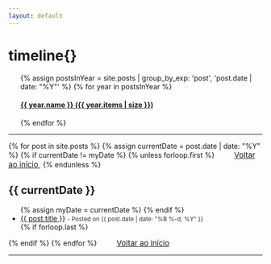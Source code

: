 ```yaml
---
layout: default
---
```


<div class="page"> 
<h1 class="orange">timeline{}</h1>

<ul class="taxonomy__index">
  {% assign postsInYear = site.posts | group_by_exp: 'post', 'post.date | date: "%Y"' %}
  {% for year in postsInYear %}
  <h4>
    <a href="#{{ year.name }}">
        <strong>{{ year.name }}</strong> <span class="taxonomy__count">({{ year.items | size }})</span>
    </a>
  </h4>
  {% endfor %}
</ul>
<hr/> <!-- margin-top and margin-bottom in main.css -->
{% for post in site.posts %}
       {% assign currentDate = post.date | date: "%Y" %}
       {% if currentDate != myDate %}
           {% unless forloop.first %}
          </ul>
          <a href="#top" class="btn btn-default" style="font-size: 15px; padding: 0px 5px; margin-left: 30px">
          <span class="fa fa-refresh" aria-hidden="true"></span> Voltar ao início
          </a> 
          {% endunless %}
           <h2 id="{{ currentDate }}"> {{ currentDate }}</h2> <!-- I added new class -->
           <ul>
            {% assign myDate = currentDate %}
            {% endif %}
          <li>
          <a href="{{ post.url }}">{{ post.title }}</a>
          <small class="post-meta" style="color: #313131;"> - Posted on {{ post.date | date: "%B %-d, %Y" }}</small>
        </li>
       {% if forloop.last %}
      </ul>
      {% endif %}
   {% endfor %}
   <a href="#top" class="btn btn-default" style="font-size: 15px; padding: 0px 5px; margin-left: 30px">
      <span class="fa fa-refresh" aria-hidden="true"></span> Voltar ao início
      </a> 
    <hr/>
</div>
